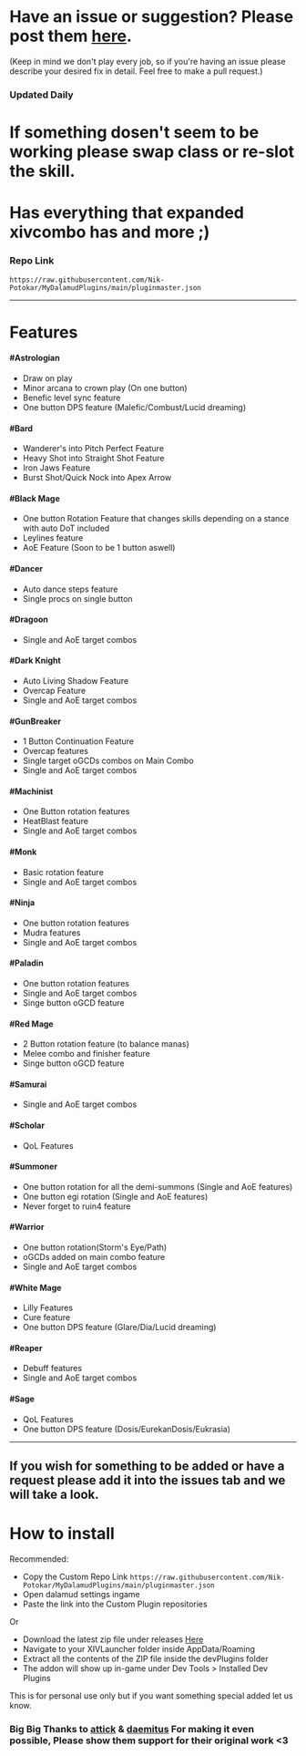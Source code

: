 # Have an issue or suggestion? Please post them [here](https://github.com/Nik-Potokar/MyDalamudPlugins).
(Keep in mind we don't play every job, so if you're having an issue please describe your desired fix in detail. Feel free to make a pull request.)
### Updated Daily
# If something dosen't seem to be working please swap class or re-slot the skill.

# Has everything that expanded xivcombo has and more ;)

### Repo Link
`https://raw.githubusercontent.com/Nik-Potokar/MyDalamudPlugins/main/pluginmaster.json `

_________________________________________________________________________________________________________________________________________________________________________________
# Features

#### #Astrologian
* Draw on play 
* Minor arcana to crown play (On one button)
* Benefic level sync feature
* One button DPS feature (Malefic/Combust/Lucid dreaming)

#### #Bard
* Wanderer's into Pitch Perfect Feature
* Heavy Shot into Straight Shot Feature
* Iron Jaws Feature
* Burst Shot/Quick Nock into Apex Arrow

#### #Black Mage
* One button Rotation Feature that changes skills depending on a stance with auto DoT included
* Leylines feature
* AoE Feature (Soon to be 1 button aswell)

#### #Dancer
* Auto dance steps feature
* Single procs on single button

#### #Dragoon
* Single and AoE target combos

#### #Dark Knight
* Auto Living Shadow Feature
* Overcap Feature
* Single and AoE target combos

#### #GunBreaker
* 1 Button Continuation Feature
* Overcap features
* Single target oGCDs combos on Main Combo
* Single and AoE target combos

#### #Machinist
* One Button rotation features
* HeatBlast feature
* Single and AoE target combos

#### #Monk
* Basic rotation feature
* Single and AoE target combos

#### #Ninja
* One button rotation features
* Mudra features
* Single and AoE target combos

#### #Paladin
* One button rotation features
* Single and AoE target combos
* Singe button oGCD feature

#### #Red Mage
* 2 Button rotation feature (to balance manas)
* Melee combo and finisher feature
* Singe button oGCD feature

#### #Samurai
* Single and AoE target combos

#### #Scholar
* QoL Features

#### #Summoner
* One button rotation for all the demi-summons (Single and AoE features)
* One button egi rotation (Single and AoE features)
* Never forget to ruin4 feature

#### #Warrior
* One button rotation(Storm's Eye/Path)
* oGCDs added on main combo feature
* Single and AoE target combos

#### #White Mage
* Lilly Features
* Cure feature
* One button DPS feature (Glare/Dia/Lucid dreaming)

#### #Reaper
* Debuff features
* Single and AoE target combos

#### #Sage
* QoL Features
* One button DPS feature (Dosis/EurekanDosis/Eukrasia)
_________________________________________________________________________________________________________________________________________________________________________________

## If you wish for something to be added or have a request please add it into the issues tab and we will take a look.

# How to install
Recommended:
* Copy the Custom Repo Link `https://raw.githubusercontent.com/Nik-Potokar/MyDalamudPlugins/main/pluginmaster.json `
* Open dalamud settings ingame
* Paste the link into the Custom Plugin repositories

Or

* Download the latest zip file under releases [Here](https://github.com/Nik-Potokar/XIVComboWayTooAkiiified/releases)
* Navigate to your XIVLauncher folder inside AppData/Roaming
* Extract all the contents of the ZIP file inside the devPlugins folder
* The addon will show up in-game under Dev Tools > Installed Dev Plugins

This is for personal use only but if you want something special added let us know.

### Big Big  Thanks to [attick](https://github.com/attickdoor) & [daemitus](https://github.com/daemitus) For making it even possible, Please show them support for their original work <3 

